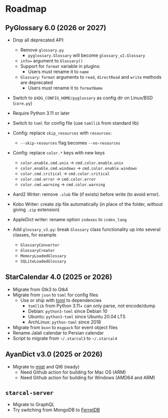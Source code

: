# Roadmap

## PyGlossary 6.0 (2026 or 2027)

- Drop all deprecated API:

  - Remove `glossary.py`
    - `pyglossary.Glossary` will become `glossary_v2.Glossary`
  - `info=` argument to `Glossary()`
  - Support for `format` variable in plugins:
    - Users must rename it to `name`
  - `Glossary`: `format` arguments to `read`, `directRead` and `write` methods are deprecated
    - Users must rename it to `formatName`

- Switch to `$XDG_CONFIG_HOME/pyglossary` as config dir on Linux/BSD (`core.py`)

- Require Python 3.11 or later

- Switch to `toml` for config file (use `tomllib` from standard lib)

- Config: replace `skip_resources` with `resources`:

  - `--skip-resources` flag becomes `--no-resources`

- Config: replace `color.*` keys with new keys

  - `color.enable.cmd.unix` -> `cmd.color.enable.unix`
  - `color.enable.cmd.windows` -> `cmd.color.enable.windows`
  - `color.cmd.critical` -> `cmd.color.critical`
  - `color.cmd.error` -> `cmd.color.error`
  - `color.cmd.warning` -> `cmd.color.warning`

- Aard2 Writer: remove `.slob` file (if exists) before write (to avoid error).

- Kobo Writer: create zip file automatically (in place of the folder, without giving `.zip` extension)

- AppleDict writer: rename option `indexes` to `index_lang`

- Add `glossary_v3.py`: break `Glossary` class functionality up into several classes, for example

  - `GlossaryConvertor`
  - `GlossaryCreator`
  - `MemoryLoadedGlossary`
  - `SQLiteLoadedGlossary`

## StarCalendar 4.0 (2025 or 2026)

- Migrate from Gtk3 to Gtk4
- Migrate from `json` to `toml` for config files
  - Use or ship with [toml](https://pypi.org/project/toml/) to dependencies
    - `tomllib` from Python 3.11+ can only parse, not encode/dump
    - Debian: `python3-toml` since Debian 10
    - Ubuntu: `python3-toml` since Ubuntu 20.04 LTS
    - ArchLinux: `python-toml` since 2018
- Migrate from `bson` to `msgpack` for event object files
- Rename Jalali calendar to Persian calendar
- Script to migrate from `~/.starcal3` to `~/.starcal4`

## AyanDict v3.0 (2025 or 2026)

- Migrate to [miqt](https://github.com/mappu/miqt) and Qt6 (ready)
  - Need Github action for building for Mac OS (ARM)
  - Need Github action for building for Windows (AMD64 and ARM)

## `starcal-server`

- Migrate to GraphQL
- Try switching from MongoDB to [FerretDB](https://github.com/FerretDB/FerretDB)
